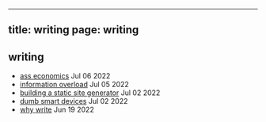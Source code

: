 
---
title: writing
page: writing
---

## writing
- [ass economics](ass-economics.html) Jul 06 2022
- [information overload](information-overload.html) Jul 05 2022
- [building a static site generator](static-blog.html) Jul 02 2022
- [dumb smart devices](dumb-smart-devices.html) Jul 02 2022
- [why write](why-write.html) Jun 19 2022